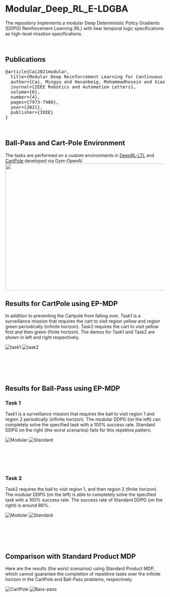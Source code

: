 # Modular_Deep_RL_E-LDGBA

The repository implements a modular Deep Deterministic Policy Gradients (DDPG) Reinforcement Learning (RL) with liear temporal logic specifications as high-level misstion specifications. 

<br>

## Publications
<pre>
@article{Cai2021modular,
  title={Modular Deep Reinforcement Learning for Continuous Motion Planning with Temporal Logic},
  author={Cai, Mingyu and Hasanbeig, Mohammadhosein and Xiao, Shaoping and Abate, Alessandro and Kan, Zhen},
  journal={IEEE Robotics and Automation Letters},
  volume={6},
  number={4},
  pages={7973-7980},
  year={2021},
  publisher={IEEE}
}
</pre>

<br>

## Ball-Pass and Cart-Pole Environment
The tasks are performed on a custom environments in [DeepRL-LTL](https://github.com/RickyMexx/DeepRL-LTL) and [CartPole](https://gym.openai.com/envs/CartPole-v0/) developed via Gym-OpenAI
<img src="https://github.com/mingyucai/Modular_Deep_RL_E-LDGBA/blob/main/Images/Ball-Pass%20and%20CartPole_environment.jpg" width="800" height="400" >
<br>

## Results for CartPole using EP-MDP
In addition to preventing the Cartpole from falling over, Task1 is a surveillance mission that requires the cart to visit  region yellow and region green periodically (infinite horizon). Task2 requires the cart to visit yellow first and then green (finite horizon). The demos for Task1 and Task2 are shown in left and right respectively.

![task1](/Images/Task1_CartPole.gif)
![task2](/Images/Task2_CartPole.gif)

<br><br>

<br>

## Results for Ball-Pass using EP-MDP

### Task 1
Task1 is a surveillance mission that requires the ball to visit region 1 and region 2 periodically (infinite horizon). The modular DDPG (on the left) can completely solve the specified task with a 100% success rate. Standard DDPG on the right (the worst scenarios) fails for this repetitve pattern. 

![Modular](/Images/Task1_modular.gif)
![Standard](/Images/Task1_standard.gif)

<br><br>

<br>

### Task 2
Task2 requires the ball to visit region 1, and then region 2 (finite horizon). The modular DDPG (on the left) is able to completely solve the specified task with a 100% success rate. The success rate of Standard DDPG (on the right) is around 86%. 

![Modular](/Images/Tas2_modular.gif)
![Standard](/Images/Task2_standard.gif)

<br><br>

<br>

## Comparison with Standard Product MDP
Here are the results (the worst scenarios) using Standard Product MDP, which cannot guarantee the completion of repetitive tasks over the infinite horizon in the CartPole and Ball-Pass problems, respectively.


![CartPole](/Images/CartPole_P-MDP.gif)
![Bass-pass](/Images/Ball-pass_P-MDP.gif)

<br><br>

<br>
